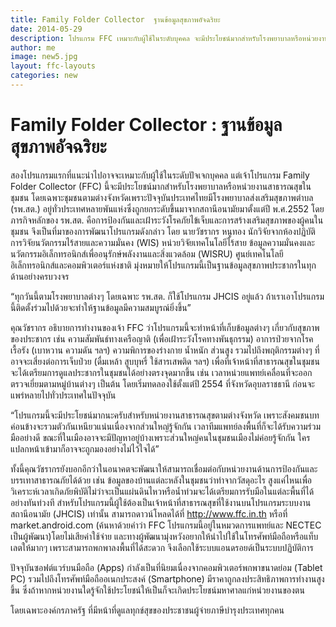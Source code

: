```yaml
---
title: Family Folder Collector  ฐานข้อมูลสุขภาพอัจฉริยะ
date: 2014-05-29
description: โปรแกรม FFC เหมาะกับผู้ใช้ในระดับบุคคล จะมีประโยชน์มากสำหรับโรงพยาบาลหรือหน่วยงานสาธารณสุขในชุมชน
author: me
image: new5.jpg
layout: ffc-layouts
categories: new
---
```

# Family Folder Collector : ฐานข้อมูลสุขภาพอัจฉริยะ

สองโปรแกรมแรกที่แนะนำไปอาจจะเหมาะกับผู้ใช้ในระดับปัจเจกบุคคล แต่เจ้าโปรแกรม Family Folder Collector (FFC) นี้จะมีประโยชน์มากสำหรับโรงพยาบาลหรือหน่วยงานสาธารณสุขในชุมชน โดยเฉพาะชุมชนตามต่างจังหวัดเพราะปัจจุบันประเทศไทยมีโรงพยาบาลส่งเสริมสุขภาพตำบล (รพ.สต.) อยู่ทั่วประเทศหลายพันแห่งซึ่งถูกยกระดับขึ้นมาจากสถานีอนามัยมาตั้งแต่ปี พ.ศ.2552 โดยภารกิจหลักของ รพ.สต. คือการป้องกันและเฝ้าระวังโรคภัยไข้เจ็บและการสร้างเสริมสุขภาพของผู้คนในชุมชน จึงเป็นที่มาของการพัฒนาโปรแกรมดังกล่าว โดย นายวัชรากร หนูทอง นักวิจัยจากห้องปฏิบัติการวิจัยนวัตกรรมไร้สายและความมั่นคง (WIS) หน่วยวิจัยเทคโนโลยีไร้สาย ข้อมูลความมั่นคงและนวัตกรรมอิเล็กทรอนิกส์เพื่ออนุรักษ์พลังงานและสิ่งแวดล้อม (WISRU) ศูนย์เทคโนโลยีอิเล็กทรอนิกส์และคอมพิวเตอร์แห่งชาติ มุ่งหมายให้โปรแกรมนี้เป็นฐานข้อมูลสุขภาพประชากรในทุกด้านอย่างครบวงจร

“ทุกวันนี้ตามโรงพยาบาลต่างๆ โดยเฉพาะ รพ.สต. ก็ใช้โปรแกรม JHCIS อยู่แล้ว ถ้าเราเอาโปรแกรมนี้ติดตั้งร่วมไปด้วยจะทำให้ฐานข้อมูลมีความสมบูรณ์ยิ่งขึ้น”

คุณวัชรากร อธิบายการทำงานของเจ้า FFC ว่าโปรแกรมนี้จะทำหน้าที่เก็บข้อมูลต่างๆ เกี่ยวกับสุขภาพของประชากร เช่น ความสัมพันธ์ทางเครือญาติ (เพื่อเฝ้าระวังโรคทางพันธุกรรม) อาการป่วยจากโรคเรื้อรัง (เบาหวาน ความดัน ฯลฯ) ความพิการของร่างกาย น้ำหนัก ส่วนสูง รวมไปถึงพฤติกรรมต่างๆ ที่อาจจะเสี่ยงต่อการเจ็บป่วย (ดื่มเหล้า สูบบุหรี่ ใช้สารเสพติด ฯลฯ) เพื่อที่เจ้าหน้าที่สาธารณสุขในชุมชนจะได้เตรียมการดูแลประชากรในชุมชนได้อย่างตรงจุดมากขึ้น เช่น เวลาหน่วยแพทย์เคลื่อนที่จะออกตรวจเยี่ยมตามหมู่บ้านต่างๆ เป็นต้น โดยเริ่มทดลองใช้ตั้งแต่ปี 2554 ที่จังหวัดอุบลราชธานี ก่อนจะแพร่หลายไปทั่วประเทศในปัจจุบัน

“โปรแกรมนี้จะมีประโยชน์มากนะครับสำหรับหน่วยงานสาธารณสุขตามต่างจังหวัด เพราะสังคมชนบทค่อนข้างจะรวมตัวกันเหนียวแน่นเนื่องจากส่วนใหญ่รู้จักกัน เวลาทีมแพทย์ลงพื้นที่ก็จะได้รับความร่วมมืออย่างดี ขณะที่ในเมืองอาจจะมีปัญหาอยู่บ้างเพราะส่วนใหญ่คนในชุมชนเมืองไม่ค่อยรู้จักกัน ใครแปลกหน้าเข้ามาก็อาจจะถูกมองอย่างไม่ไว้ใจได้”

ทั้งนี้คุณวัชรากรยังบอกอีกว่าในอนาคตจะพัฒนาให้สามารถเชื่อมต่อกับหน่วยงานด้านการป้องกันและบรรเทาสาธารณภัยได้ด้วย เช่น ข้อมูลของบ้านแต่ละหลังในชุมชนว่าทำจากวัสดุอะไร สูงแค่ไหนเพื่อวิเคราะห์เวลาเกิดภัยพิบัติไม่ว่าจะเป็นแผ่นดินไหวหรือน้ำท่วมจะได้เตรียมการรับมือในแต่ละพื้นที่ได้อย่างทันท่วงที สำหรับโปรแกรมนี้ผู้ใช้ต้องเป็นเจ้าหน้าที่สาธารณสุขที่ใช้งานบนโปรแกรมระบบงานสถานีอนามัย (JHCIS) เท่านั้น สามารถดาวน์โหลดได้ที่ http://www.ffc.in.th หรือที่ market.android.com (ค้นหาด้วยคำว่า FFC โปรแกรมนี้อยู่ในหมวดการแพทย์และ NECTEC เป็นผู้พัฒนา)โดยไม่เสียค่าใช้จ่าย และทางผู้พัฒนามุ่งหวังอยากให้นำไปใช้ในโทรศัพท์มือถือหรือแท็บเลตให้มากๆ เพราะสามารถพกพาลงพื้นที่ได้สะดวก จึงเลือกใช้ระบบแอนดรอยด์เป็นระบบปฏิบัติการ

ปัจจุบันซอฟต์แวร์บนมือถือ (Apps) กำลังเป็นที่นิยมเนื่องจากคอมพิวเตอร์พกพาขนาดย่อม (Tablet PC) รวมไปถึงโทรศัพท์มือถืออเนกประสงค์ (Smartphone) มีราคาถูกลงประสิทธิภาพการทำงานสูงขึ้น ซึ่งถ้าหากหน่วยงานใดรู้จักใช้ประโยชน์ให้เป็นก็จะเกิดประโยชน์มหาศาลแก่หน่วยงานของตน

โดยเฉพาะองค์กรภาครัฐ ที่มีหน้าที่ดูแลทุกข์สุขของประชาชนผู้จ่ายภาษีบำรุงประเทศทุกคน
